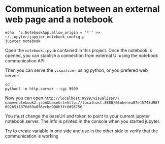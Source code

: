 # Communication between an external web page and a notebook

```
echo  'c.NotebookApp.allow_origin = '*'' >> ~/.jupyter/jupyter_notebook_config.p
jupyter notebook
```

Open the `notebook.ipynb` contained in this project. Once the notebook is opened, you can stablish a connection from external UI using the notebook communication API.

Then you can serve the `visualizer` using python, or you prefered web server:

```
cd ..
python3 -m http.server --cgi 9999
```

Now you can open `http://localhost:9999/visualizer/?name=notebook2.json&baseUrl=http://localhost:8888/&token=a87e45748d987692b511876d69a656ecbd998b3fc8d96756`

You must change the baseUrl and token to point to your current jupyter notebook server. The info is printed in the console when you started jupyter.

Try to create variable in one side and use in the other side to verify that the communication is working
